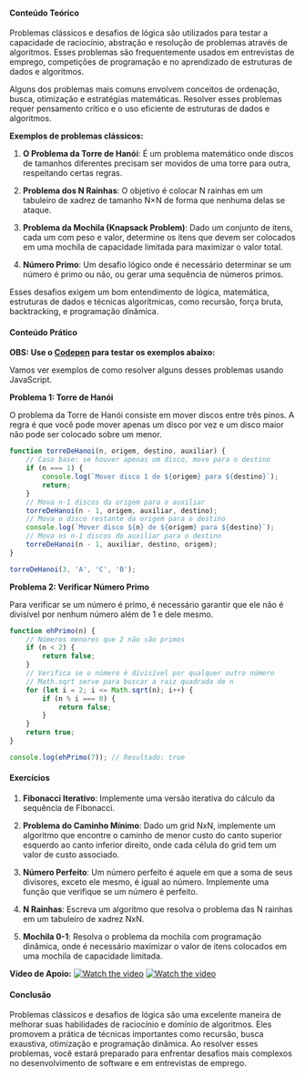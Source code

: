 #### Conteúdo Teórico

Problemas clássicos e desafios de lógica são utilizados para testar a capacidade de raciocínio, abstração e resolução de problemas através de algoritmos. Esses problemas são frequentemente usados em entrevistas de emprego, competições de programação e no aprendizado de estruturas de dados e algoritmos.

Alguns dos problemas mais comuns envolvem conceitos de ordenação, busca, otimização e estratégias matemáticas. Resolver esses problemas requer pensamento crítico e o uso eficiente de estruturas de dados e algoritmos.

**Exemplos de problemas clássicos:**

1. **O Problema da Torre de Hanói**: É um problema matemático onde discos de tamanhos diferentes precisam ser movidos de uma torre para outra, respeitando certas regras.
   
2. **Problema dos N Rainhas**: O objetivo é colocar N rainhas em um tabuleiro de xadrez de tamanho N×N de forma que nenhuma delas se ataque.

3. **Problema da Mochila (Knapsack Problem)**: Dado um conjunto de itens, cada um com peso e valor, determine os itens que devem ser colocados em uma mochila de capacidade limitada para maximizar o valor total.

4. **Número Primo**: Um desafio lógico onde é necessário determinar se um número é primo ou não, ou gerar uma sequência de números primos.

Esses desafios exigem um bom entendimento de lógica, matemática, estruturas de dados e técnicas algorítmicas, como recursão, força bruta, backtracking, e programação dinâmica.

#### Conteúdo Prático

**OBS: Use o [Codepen](https://codepen.io/pen/?editors=0010) para testar os exemplos abaixo:**

Vamos ver exemplos de como resolver alguns desses problemas usando JavaScript.

**Problema 1: Torre de Hanói**

O problema da Torre de Hanói consiste em mover discos entre três pinos. A regra é que você pode mover apenas um disco por vez e um disco maior não pode ser colocado sobre um menor.

```javascript
function torreDeHanoi(n, origem, destino, auxiliar) {
    // Caso base: se houver apenas um disco, move para o destino
    if (n === 1) {
        console.log(`Mover disco 1 de ${origem} para ${destino}`);
        return;
    }
    // Mova n-1 discos da origem para o auxiliar
    torreDeHanoi(n - 1, origem, auxiliar, destino);
    // Mova o disco restante da origem para o destino
    console.log(`Mover disco ${n} de ${origem} para ${destino}`);
    // Mova os n-1 discos do auxiliar para o destino
    torreDeHanoi(n - 1, auxiliar, destino, origem);
}

torreDeHanoi(3, 'A', 'C', 'B');
```

**Problema 2: Verificar Número Primo**

Para verificar se um número é primo, é necessário garantir que ele não é divisível por nenhum número além de 1 e dele mesmo.

```javascript
function ehPrimo(n) {
    // Números menores que 2 não são primos
    if (n < 2) {
        return false;
    }
    // Verifica se o número é divisível por qualquer outro número
    // Math.sqrt serve para buscar a raiz quadrada de n
    for (let i = 2; i <= Math.sqrt(n); i++) {
        if (n % i === 0) {
            return false;
        }
    }
    return true;
}

console.log(ehPrimo(7)); // Resultado: true
```

#### Exercícios

1. **Fibonacci Iterativo**: Implemente uma versão iterativa do cálculo da sequência de Fibonacci.

2. **Problema do Caminho Mínimo**: Dado um grid NxN, implemente um algoritmo que encontre o caminho de menor custo do canto superior esquerdo ao canto inferior direito, onde cada célula do grid tem um valor de custo associado.

3. **Número Perfeito**: Um número perfeito é aquele em que a soma de seus divisores, exceto ele mesmo, é igual ao número. Implemente uma função que verifique se um número é perfeito.

4. **N Rainhas**: Escreva um algoritmo que resolva o problema das N rainhas em um tabuleiro de xadrez NxN.

5. **Mochila 0-1**: Resolva o problema da mochila com programação dinâmica, onde é necessário maximizar o valor de itens colocados em uma mochila de capacidade limitada.

**Vídeo de Apoio:**
[![Watch the video](https://i.ytimg.com/vi/JJ3q59S8vSY/hq720.jpg?sqp=-oaymwEcCNAFEJQDSFXyq4qpAw4IARUAAIhCGAFwAcABBg==&rs=AOn4CLAVx4CRGjsO73X1mUyNk7YR5g4NDw)](https://youtu.be/JJ3q59S8vSY?si=ZfjYXCsyQM8VuYTp)
[![Watch the video](https://i.ytimg.com/vi/hGkS4_OD3vk/hq720.jpg?sqp=-oaymwEcCNAFEJQDSFXyq4qpAw4IARUAAIhCGAFwAcABBg==&rs=AOn4CLDbeyYOoMF_TEJIwnvv6kmta0r7Ng)](https://youtu.be/hGkS4_OD3vk?si=4O8NVviA1S56EVS_)
#### Conclusão

Problemas clássicos e desafios de lógica são uma excelente maneira de melhorar suas habilidades de raciocínio e domínio de algoritmos. Eles promovem a prática de técnicas importantes como recursão, busca exaustiva, otimização e programação dinâmica. Ao resolver esses problemas, você estará preparado para enfrentar desafios mais complexos no desenvolvimento de software e em entrevistas de emprego.